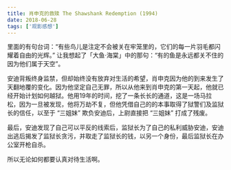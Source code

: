 ```yaml
---
title: 肖申克的救赎 The Shawshank Redemption (1994)
date: 2018-06-28
tags: ['观影感想']
---
```


里面的有句台词：“有些鸟儿是注定不会被关在牢笼里的，它们的每一片羽毛都闪耀着自由的光辉。” 让我想起了「大鱼·海棠」中的那句：“有的鱼是永远都关不住的 因为他们属于天空”。

安迪背叛终身监禁，但却始终没有放弃对生活的希望，肖申克因为他的到来发生了天翻地覆的变化。因为他坚定自己无罪，所以从他来到肖申克的第一天起，他就已经开始计划如何越狱。他用19年的时间，挖了一条长长的通道，这是一场马拉松，因为一旦被发现，他将万劫不复，但他凭借自己的的本事取得了狱警们及监狱长的信任，以至于 “三姐妹” 欺负安迪后，上尉直接把 “三姐妹” 打成了残废。

最后，安迪发现了自己可以平反的线索后，监狱长为了自己的私利威胁安迪，安迪出逃后揭发了监狱长贪污，并取走了监狱长的钱，以另一个身份，最后监狱长在办公室开枪自杀。

所以无论如何都要认真对待生活啊。

